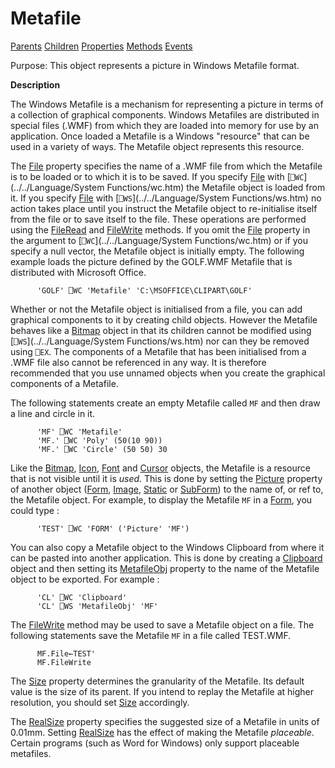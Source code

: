 




<h1 class="heading"><span class="name">Metafile</span></h1>

[Parents](../ParentLists/Metafile.htm) [Children](../ChildLists/Metafile.htm) [Properties](../PropLists/Metafile.htm) [Methods](../MethodLists/Metafile.htm) [Events](../EventLists/Metafile.htm)


Purpose: This object represents a picture in Windows Metafile format.


**Description**


The Windows Metafile is a mechanism for representing a picture in terms of a collection of graphical components. Windows Metafiles are distributed in special files (.WMF) from which they are loaded into memory for use by an application. Once loaded a Metafile is a Windows "resource" that can be used in a variety of ways. The Metafile object represents this resource.



The [File](./file.md) property specifies the name of a .WMF file from which the Metafile is to be loaded or to which it is to be saved. If you specify [File](./file.md) with [`⎕WC`](../../Language/System Functions/wc.htm) the Metafile object is loaded from it. If you specify [File](./file.md) with [`⎕WS`](../../Language/System Functions/ws.htm) no action takes place until you instruct the Metafile object to re-initialise itself from the file or to save itself to the file. These operations are performed using the [FileRead](./fileread.md) and [FileWrite](./filewrite.md) methods. If you omit the [File](./file.md) property in the argument to [`⎕WC`](../../Language/System Functions/wc.htm) or if you specify a null vector, the Metafile object is initially empty. The following example loads the picture defined by the GOLF.WMF Metafile that is distributed with Microsoft Office.
```apl
      'GOLF' ⎕WC 'Metafile' 'C:\MSOFFICE\CLIPART\GOLF'
```


Whether or not the Metafile object is initialised from a file, you can add graphical components to it by creating child objects. However the Metafile behaves like a [Bitmap](bitmap.md) object in that its children cannot be modified using [`⎕WS`](../../Language/System Functions/ws.htm) nor can they be removed using `⎕EX`. The components of a Metafile that has been initialised from a .WMF file also cannot be referenced in any way. It is therefore recommended that you use unnamed objects when you create the graphical components of a Metafile.


The following statements create an empty Metafile called `MF` and then draw a line and circle in it.
```apl
      'MF' ⎕WC 'Metafile'
      'MF.' ⎕WC 'Poly' (50(10 90))
      'MF.' ⎕WC 'Circle' (50 50) 30
```


Like the [Bitmap](bitmap.md), [Icon](icon.md), [Font](font.md) and [Cursor](cursor.md) objects, the Metafile is a resource that is not visible until it is *used*. This is done by setting the [Picture](./picture.md) property of another object ([Form](form.md), [Image](image.md), [Static](static.md) or [SubForm](subform.md)) to the name of, or ref to, the Metafile object. For example, to display the Metafile `MF` in a [Form](form.md), you could type :
```apl
      'TEST' ⎕WC 'FORM' ('Picture' 'MF')
```


You can also copy a Metafile object to the Windows Clipboard from where it can be pasted into another application. This is done by creating a [Clipboard](clipboard.md) object and then setting its [MetafileObj](./metafileobj.md) property to the name of the Metafile object to be exported. For example :
```apl
      'CL' ⎕WC 'Clipboard'
      'CL' ⎕WS 'MetafileObj' 'MF'
```


The [FileWrite](./filewrite.md) method may be used to save a Metafile object on a file. The following statements save the Metafile `MF` in a file called TEST.WMF.
```apl
      MF.File←TEST'
      MF.FileWrite
```


The [Size](./size.md) property determines the granularity of  the Metafile. Its default value is the size of its parent. If you intend to replay the Metafile at higher resolution, you should set [Size](./size.md) accordingly.


The [RealSize](./realsize.md) property specifies the suggested size of a Metafile in units of 0.01mm. Setting [RealSize](./realsize.md) has the effect of making the Metafile *placeable*. Certain programs (such as Word for Windows) only support placeable metafiles.


